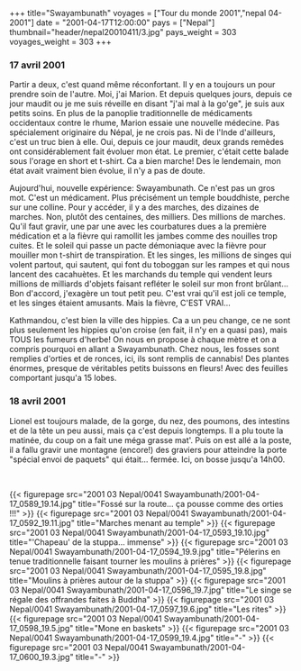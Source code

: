 +++
title="Swayambunath"
voyages = ["Tour du monde 2001","nepal 04-2001"]
date = "2001-04-17T12:00:00"
pays = ["Nepal"]
thumbnail="header/nepal20010411/3.jpg"
pays_weight = 303
voyages_weight = 303
+++
### 17 avril 2001

Partir a deux, c'est quand même réconfortant. Il y en a toujours un pour prendre 
soin de l'autre. Moi, j'ai Marion. Et depuis quelques jours, depuis ce jour 
maudit ou je me suis réveille en disant "j'ai mal à la go'ge", je suis aux petits 
soins. En plus de la panoplie traditionnelle de médicaments occidentaux contre 
le rhume, Marion essaie une nouvelle médecine. Pas spécialement originaire du 
Népal, je ne crois pas. Ni de l'Inde d'ailleurs, c'est un truc bien à elle. 
Oui, depuis ce jour maudit, deux grands remèdes ont considérablement fait évoluer 
mon état. Le premier, c'était cette balade sous l'orage en short et t-shirt. 
Ca a bien marche! Des le lendemain, mon état avait vraiment bien évolue, il 
n'y a pas de doute.

Aujourd'hui, nouvelle expérience: Swayambunath. Ce n'est pas un gros mot. C'est 
un médicament. Plus précisément un temple bouddhiste, perche sur une colline. 
Pour y accéder, il y a des marches, des dizaines de marches. Non, plutôt des 
centaines, des milliers. Des millions de marches. Qu'il faut gravir, une par 
une avec les courbatures dues a la première médication et a la fièvre qui ramollit 
les jambes comme des nouilles trop cuites. Et le soleil qui passe un pacte démoniaque 
avec la fièvre pour mouiller mon t-shirt de transpiration. Et les singes, les 
millions de singes qui volent partout, qui sautent, qui font du toboggan sur 
les rampes et qui nous lancent des cacahuètes. Et les marchands du temple qui 
vendent leurs millions de milliards d'objets faisant refléter le soleil sur 
mon front brûlant... Bon d'accord, j'exagère un tout petit peu. C'est vrai qu'il 
est joli ce temple, et les singes étaient amusants. Mais la fièvre, C'EST VRAI...

Kathmandou, c'est bien la ville des hippies. Ca a un peu change, ce ne sont 
plus seulement les hippies qu'on croise (en fait, il n'y en a quasi pas), mais 
TOUS les fumeurs d'herbe! On nous en propose à chaque mètre et on a compris 
pourquoi en allant a Swayambunath. Chez nous, les fosses sont remplies d'orties 
et de ronces, ici, ils sont remplis de cannabis! Des plantes énormes, presque 
de véritables petits buissons en fleurs! Avec des feuilles comportant jusqu'a 
15 lobes.

### 18 avril 2001

Lionel est toujours malade, de la gorge, du nez, des poumons, des intestins 
et de la tête un peu aussi, mais ça c'est depuis longtemps. Il a plu toute la 
matinée, du coup on a fait une méga grasse mat'. Puis on est allé a la poste, 
il a fallu gravir une montagne (encore!) des graviers pour atteindre la porte 
"spécial envoi de paquets" qui était... fermée. Ici, on bosse jusqu'a 14h00. 


&nbsp; 


<div id="TOTO">{{< figurepage src="2001 03 Nepal/0041 Swayambunath/2001-04-17_0589_19.14.jpg" title="Fossé sur la route... ça pousse comme des orties !!!"  >}}
{{< figurepage src="2001 03 Nepal/0041 Swayambunath/2001-04-17_0592_19.11.jpg" title="Marches menant au temple"  >}}
{{< figurepage src="2001 03 Nepal/0041 Swayambunath/2001-04-17_0593_19.10.jpg" title="'Chapeau' de la stuppa... immense"  >}}
{{< figurepage src="2001 03 Nepal/0041 Swayambunath/2001-04-17_0594_19.9.jpg" title="Pélerins en tenue traditionnelle faisant tourner les moulins à prières"  >}}
{{< figurepage src="2001 03 Nepal/0041 Swayambunath/2001-04-17_0595_19.8.jpg" title="Moulins à prières autour de la stuppa"  >}}
{{< figurepage src="2001 03 Nepal/0041 Swayambunath/2001-04-17_0596_19.7.jpg" title="Le singe se régale des offrandes faites à Buddha"  >}}
{{< figurepage src="2001 03 Nepal/0041 Swayambunath/2001-04-17_0597_19.6.jpg" title="Les rites"  >}}
{{< figurepage src="2001 03 Nepal/0041 Swayambunath/2001-04-17_0598_19.5.jpg" title="Mone en baskets"  >}}
{{< figurepage src="2001 03 Nepal/0041 Swayambunath/2001-04-17_0599_19.4.jpg" title="-"  >}}
{{< figurepage src="2001 03 Nepal/0041 Swayambunath/2001-04-17_0600_19.3.jpg" title="-"  >}}
</DIV>

